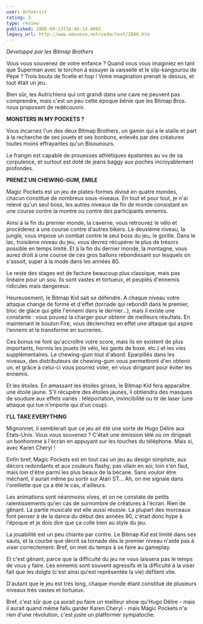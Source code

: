 ```yaml
---
user: Antekrist
rating: 3
type: review
published: 2008-09-13T16:46:14.000Z
legacy_url: http://www.emunova.net/veda/test/2888.htm
---
```

_Développé par les Bitmap Brothers_  

  

Vous vous souvenez de votre enfance ? Quand vous vous imaginiez en tant que Superman avec le torchon à essuyer la vaisselle et le slip-kangourou de Pépé ? Trois bouts de ficelle et hop ! Votre imagination prenait le dessus, et tout était un jeu.  

Bien sûr, les Autrichiens qui ont grandi dans une cave ne peuvent pas comprendre, mais c'est un peu cette époque bénie que les Bitmap Bros. nous proposent de redécouvrir.  

  

**MONSTERS IN MY POCKETS ?**  

Vous incarnez l'un des deux Bitmap Brothers, un gamin qui a le staïle et part à la recherche de ses jouets et ses bonbons, enlevés par des créatures toutes moins effrayantes qu'un Bisounours.  

Le frangin est capable de prouesses athlétiques épatantes au vu de sa corpulence, et surtout est doté de jeans baggy aux poches incroyablement profondes.  

  

**PRENEZ UN CHEWING-GUM, EMILE**  

Magic Pockets est un jeu de plates-formes divisé en quatre mondes, chacun constitué de nombreux sous-niveaux. En tout et pour tout, je n'ai relevé qu'un seul boss, les autres niveaux de fin de monde consistant en une course contre la montre ou contre des participants ennemis.  

Ainsi à la fin du premier monde, la caverne, vous retrouvez le vélo et procèderez à une course contre d'autres bikers. Le deuxième niveau, la jungle, vous impose un combat contre le seul boss du jeu, le gorille. Dans le lac, troisième niveau du jeu, vous devrez récupérer le plus de trésors possible en temps limité. Et à la fin du dernier monde, la montagne, vous aurez droit à une course de ces gros ballons rebondissant sur lesquels on s'assoit, super à la mode dans les années 80\.  

Le reste des stages est de facture beaucoup plus classique, mais pas linéaire pour un sou. Ils sont vastes et tortueux, et peuplés d'ennemis ridicules mais dangereux.  

Heureusement, le Bitmap Kid sait se défendre. A chaque niveau votre attaque change de forme et d'effet (tornade qui rebondit dans le premier, bloc de glace qui gèle l'ennemi dans le dernier...), mais il existe une constante : vous pouvez la charger pour obtenir de meilleurs résultats. En maintenant le bouton Fire, vous déclenchez en effet une attaque qui aspire l'ennemi et le transforme en sucreries.  

Ces bonus ne font qu'accroître votre score, mais ils en existent de plus importants, hormis les jouets (le vélo, les gants de boxe, etc.) et les vies supplémentaires. Le chewing-gum tout d'abord. Eparpillés dans les niveaux, des distributeurs de chewing-gum vous permettront d'en obtenir un, et grâce à celui-ci vous pourrez voler, en vous dirigeant pour éviter les ennemis.  

Et les étoiles. En amassant les étoiles grises, le Bitmap Kid fera apparaître une étoile jaune. S'il récupère des étoiles jaunes, il obtiendra des masques de soudure aux effets variés : téléportation, invincibilité ou tir de laser (une attaque qui tue n'importe qui d'un coup).  

  

**I'LL TAKE EVERYTHING**  

Mignonnet, il semblerait que ce jeu ait été une sorte de Hugo Délire aux Etats-Unis. Vous vous souvenez ? C'était une émission télé où on dirigeait un bonhomme à l'écran en appuyant sur les touches du téléphone. Mais si, avec Karen Cheryl !  

Enfin bref, Magic Pockets est en tout cas un jeu au design simpliste, aux décors redondants et aux couleurs flashy, pas vilain en soi, loin s'en faut, mais loin d'être parmi les plus beaux de la bécane. Sans vouloir être méchant, il aurait même pu sortir sur Atari ST... Ah, on me signale dans l'oreillette que ça a été le cas, d'ailleurs.  

Les animations sont néanmoins vives, et on ne constate de petits ralentissements qu'en cas de surnombre de créatures à l'écran. Rien de gênant. La partie musicale est elle aussi réussie. La plupart des morceaux font penser à de la dance du début des années 90, c'était donc hype à l'époque et je dois dire que ça colle bien au style du jeu.  

La jouabilité est un peu chiante par contre. Le Bitmap Kid est limité dans ses sauts, et la courbe que décrit sa tornade dès le premier niveau n'aide pas à viser correctement. Bref, on met du temps à se faire au gameplay.  

Et c'est gênant, parce que la difficulté du jeu ne vous laissera pas le temps de vous y faire. Les ennemis sont souvent agressifs et la difficulté à la viser fait que les doigts (c'est ainsi qu'est représentée la vie) défilent vite.  

D'autant que le jeu est très long, chaque monde étant constitué de plusieurs niveaux très vastes et tortueux.  

  

Bref, c'est sûr que ça aurait pu faire un meilleur show qu'Hugo Délire - mais il aurait quand même fallu garder Karen Cheryl - mais Magic Pockets n'a rien d'une révolution, c'est juste un platformer sympatoche.